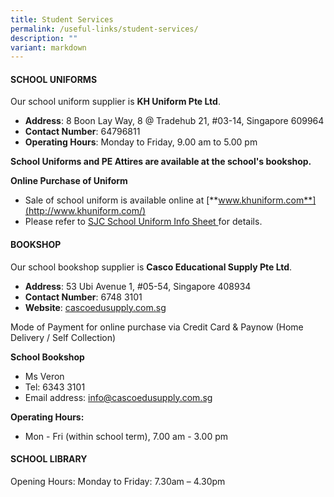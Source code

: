 ```yaml
---
title: Student Services
permalink: /useful-links/student-services/
description: ""
variant: markdown
---
```

#### **SCHOOL UNIFORMS**
Our school uniform supplier is **KH Uniform Pte Ltd**.

* **Address**: 8 Boon Lay Way, 8 @ Tradehub 21, #03-14, Singapore 609964
* **Contact Number**: 64796811
* **Operating Hours**: Monday to Friday, 9.00 am to 5.00 pm

**School Uniforms and PE Attires are available at the school's bookshop.**

**Online Purchase of Uniform**

*   Sale of school uniform is available online at [**www.khuniform.com**](http://www.khuniform.com/)
*   Please refer to [SJC School Uniform Info Sheet ](/files/Useful%20Links/Student%20Services/Uniform%20Supplier/2_SJC_All_Levels.pdf) for details.

#### **BOOKSHOP**
Our school bookshop supplier is **Casco Educational Supply Pte Ltd**.

* **Address**: 53 Ubi Avenue 1, #05-54, Singapore 408934
* **Contact Number**: 6748 3101
* **Website**: [cascoedusupply.com.sg](https://cascoedusupply.com.sg/)

Mode of Payment for online purchase via Credit Card & Paynow (Home Delivery / Self Collection)

**School Bookshop**
* Ms Veron
* Tel: 6343 3101
* Email address: info@cascoedusupply.com.sg

**Operating Hours:**
* Mon - Fri (within school term), 7.00 am - 3.00 pm


#### **SCHOOL LIBRARY**
Opening Hours: Monday to Friday: 7.30am – 4.30pm